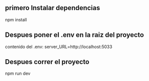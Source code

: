 ## primero Instalar dependencias
npm install

## Despues poner el .env en la raiz del proyecto
contenido del .env: server_URL=http://localhost:5033

## Despues correr el proyecto
npm run dev